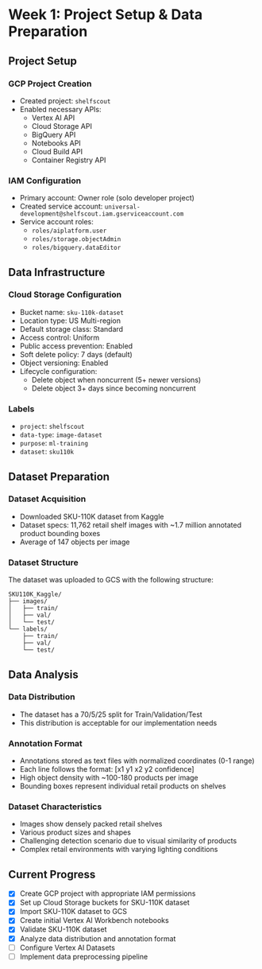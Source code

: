 # Week 1: Project Setup & Data Preparation

## Project Setup

### GCP Project Creation
- Created project: `shelfscout`
- Enabled necessary APIs:
  - Vertex AI API
  - Cloud Storage API
  - BigQuery API
  - Notebooks API
  - Cloud Build API
  - Container Registry API

### IAM Configuration
- Primary account: Owner role (solo developer project)
- Created service account: `universal-development@shelfscout.iam.gserviceaccount.com`
- Service account roles:
  - `roles/aiplatform.user`
  - `roles/storage.objectAdmin`
  - `roles/bigquery.dataEditor`

## Data Infrastructure

### Cloud Storage Configuration
- Bucket name: `sku-110k-dataset`
- Location type: US Multi-region
- Default storage class: Standard
- Access control: Uniform
- Public access prevention: Enabled
- Soft delete policy: 7 days (default)
- Object versioning: Enabled
- Lifecycle configuration:
  - Delete object when noncurrent (5+ newer versions)
  - Delete object 3+ days since becoming noncurrent

### Labels
- `project`: `shelfscout`
- `data-type`: `image-dataset`
- `purpose`: `ml-training`
- `dataset`: `sku110k`

## Dataset Preparation

### Dataset Acquisition
- Downloaded SKU-110K dataset from Kaggle
- Dataset specs: 11,762 retail shelf images with ~1.7 million annotated product bounding boxes
- Average of 147 objects per image

### Dataset Structure
The dataset was uploaded to GCS with the following structure:
```
SKU110K_Kaggle/
├── images/
│   ├── train/
│   ├── val/
│   └── test/
└── labels/
    ├── train/
    ├── val/
    └── test/
```

## Data Analysis

### Data Distribution
- The dataset has a 70/5/25 split for Train/Validation/Test
- This distribution is acceptable for our implementation needs

### Annotation Format
- Annotations stored as text files with normalized coordinates (0-1 range)
- Each line follows the format: [x1 y1 x2 y2 confidence]
- High object density with ~100-180 products per image
- Bounding boxes represent individual retail products on shelves

### Dataset Characteristics
- Images show densely packed retail shelves
- Various product sizes and shapes
- Challenging detection scenario due to visual similarity of products
- Complex retail environments with varying lighting conditions

## Current Progress

- [x] Create GCP project with appropriate IAM permissions
- [x] Set up Cloud Storage buckets for SKU-110K dataset
- [x] Import SKU-110K dataset to GCS
- [x] Create initial Vertex AI Workbench notebooks
- [x] Validate SKU-110K dataset
- [x] Analyze data distribution and annotation format
- [ ] Configure Vertex AI Datasets
- [ ] Implement data preprocessing pipeline